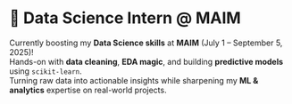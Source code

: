 # 🚀 Data Science Intern @ MAIM  

Currently boosting my **Data Science skills** at **MAIM** (July 1 – September 5, 2025)!  
Hands-on with **data cleaning**, **EDA magic**, and building **predictive models** using `scikit-learn`.  
Turning raw data into actionable insights while sharpening my **ML & analytics** expertise on real-world projects.  
